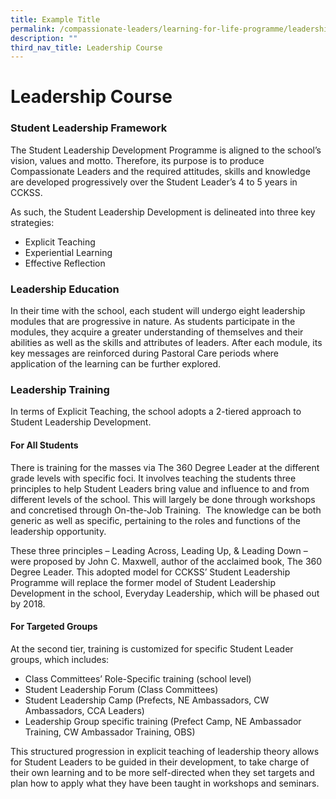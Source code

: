 ```yaml
---
title: Example Title
permalink: /compassionate-leaders/learning-for-life-programme/leadership-course/
description: ""
third_nav_title: Leadership Course
---
```

# **Leadership Course**

### Student Leadership Framework

The Student Leadership Development Programme is aligned to the school’s vision, values and motto. Therefore, its purpose is to produce Compassionate Leaders and the required attitudes, skills and knowledge are developed progressively over the Student Leader’s 4 to 5 years in CCKSS. 

As such, the Student Leadership Development is delineated into three key strategies: 

*   Explicit Teaching
*   Experiential Learning
*   Effective Reflection

### Leadership Education

In their time with the school, each student will undergo eight leadership modules that are progressive in nature. As students participate in the modules, they acquire a greater understanding of themselves and their abilities as well as the skills and attributes of leaders. After each module, its key messages are reinforced during Pastoral Care periods where application of the learning can be further explored. 

### Leadership Training

In terms of Explicit Teaching, the school adopts a 2-tiered approach to Student Leadership Development.

#### For All Students 

There is training for the masses via The 360 Degree Leader at the different grade levels with specific foci. It involves teaching the students three principles to help Student Leaders bring value and influence to and from different levels of the school. This will largely be done through workshops and concretised through On-the-Job Training.  The knowledge can be both generic as well as specific, pertaining to the roles and functions of the leadership opportunity. 

These three principles – Leading Across, Leading Up, & Leading Down – were proposed by John C. Maxwell, author of the acclaimed book, The 360 Degree Leader. This adopted model for CCKSS’ Student Leadership Programme will replace the former model of Student Leadership Development in the school, Everyday Leadership, which will be phased out by 2018.

#### For Targeted Groups 

At the second tier, training is customized for specific Student Leader groups, which includes:

*   Class Committees’ Role-Specific training (school level) 
*   Student Leadership Forum (Class Committees) 
*   Student Leadership Camp (Prefects, NE Ambassadors, CW Ambassadors, CCA Leaders) 
*   Leadership Group specific training (Prefect Camp, NE Ambassador Training, CW Ambassador Training, OBS) 

This structured progression in explicit teaching of leadership theory allows for Student Leaders to be guided in their development, to take charge of their own learning and to be more self-directed when they set targets and plan how to apply what they have been taught in workshops and seminars.